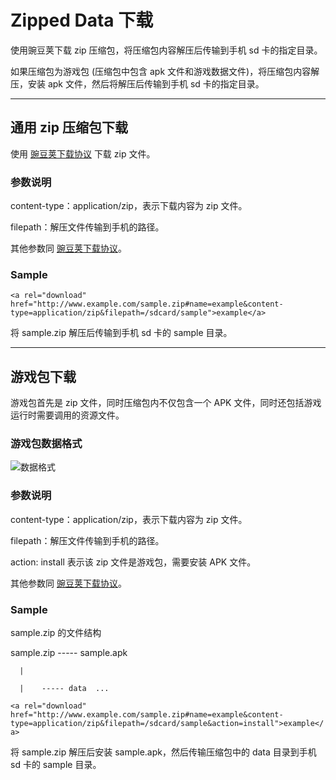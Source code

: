 # Zipped Data 下载
使用豌豆荚下载 zip 压缩包，将压缩包内容解压后传输到手机 sd 卡的指定目录。

如果压缩包为游戏包 (压缩包中包含 apk 文件和游戏数据文件)，将压缩包内容解压，安装 apk 文件，然后将解压后传输到手机 sd 卡的指定目录。

----------

## 通用 zip 压缩包下载

使用 [豌豆荚下载协议](https://github.com/wandoulabs/developer-documents/blob/master/Doraemon/Download%20Link.md) 下载 zip 文件。

### 参数说明

content-type：application/zip，表示下载内容为 zip 文件。

filepath：解压文件传输到手机的路径。

其他参数同 [豌豆荚下载协议](https://github.com/wandoulabs/developer-documents/blob/master/Doraemon/Download%20Link.md)。

### Sample

`<a rel="download" href="http://www.example.com/sample.zip#name=example&content-type=application/zip&filepath=/sdcard/sample">example</a>`

将 sample.zip 解压后传输到手机 sd 卡的 sample 目录。

----------

## 游戏包下载

游戏包首先是 zip 文件，同时压缩包内不仅包含一个 APK 文件，同时还包括游戏运行时需要调用的资源文件。

### 游戏包数据格式

![数据格式][game_package_data_structure]

### 参数说明

content-type：application/zip，表示下载内容为 zip 文件。

filepath：解压文件传输到手机的路径。

action: install 表示该 zip 文件是游戏包，需要安装 APK 文件。

其他参数同 [豌豆荚下载协议](https://github.com/wandoulabs/developer-documents/blob/master/Doraemon/Download%20Link.md)。

### Sample

sample.zip 的文件结构

sample.zip ----- sample.apk

      |
      
      |    ----- data  ...

`<a rel="download" href="http://www.example.com/sample.zip#name=example&content-type=application/zip&filepath=/sdcard/sample&action=install">example</a>`

将 sample.zip 解压后安装 sample.apk，然后传输压缩包中的 data 目录到手机 sd 卡的 sample 目录。

  [game_package_data_structure]: https://github.com/wandoulabs/developer-documents/blob/master/Doraemon/pictures/game_package.png?raw=true
